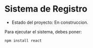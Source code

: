 <h1>Sistema de Registro</h1>

- Estado del proyecto: En construccion.

Para ejecutar el sistema, debes poner:

``` npm install react  ```
